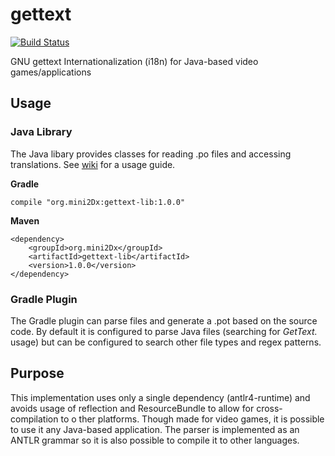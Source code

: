# gettext

[![Build Status](https://travis-ci.org/mini2Dx/gettext.svg?branch=master)](https://travis-ci.org/mini2Dx/gettext)

GNU gettext Internationalization (i18n) for Java-based video games/applications

## Usage

### Java Library

The Java libary provides classes for reading .po files and accessing translations. 
See [wiki](https://github.com/mini2Dx/gettext/wiki) for a usage guide.

__Gradle__
```
compile "org.mini2Dx:gettext-lib:1.0.0"
```

__Maven__
```
<dependency>
    <groupId>org.mini2Dx</groupId>
    <artifactId>gettext-lib</artifactId>
    <version>1.0.0</version>
</dependency>
```

### Gradle Plugin

The Gradle plugin can parse files and generate a .pot based on the source code. 
By default it is configured to parse Java files (searching for _GetText._ usage) but
can be configured to search other file types and regex patterns.

## Purpose

This implementation uses only a single dependency (antlr4-runtime) and 
avoids usage of reflection and ResourceBundle to allow for cross-compilation to o
ther platforms. Though made for video games, it is possible to use it any Java-based 
application. The parser is implemented as an ANTLR grammar so it is also possible to 
compile it to other languages.